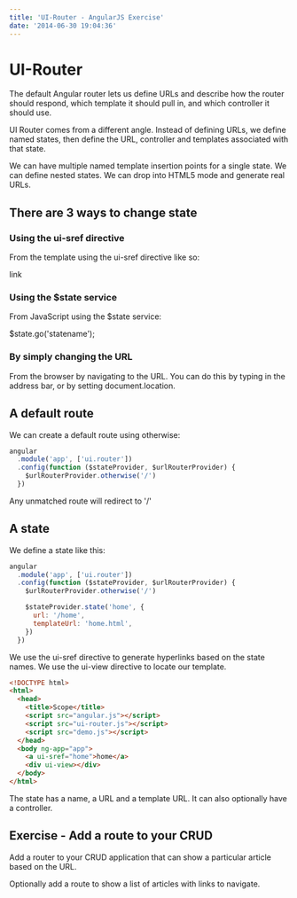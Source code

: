 ```yaml
---
title: 'UI-Router - AngularJS Exercise'
date: '2014-06-30 19:04:36'
---
```


# UI-Router

The default Angular router lets us define URLs and describe how the router should respond, which template it should pull in, and which controller it should use.

UI Router comes from a different angle. Instead of defining URLs, we define named states, then define the URL, controller and templates associated with that state.

We can have multiple named template insertion points for a single state. We can define nested states. We can drop into HTML5 mode and generate real URLs.

## There are 3 ways to change state

### Using the ui-sref directive

From the template using the ui-sref directive like so:

<a ui-sref="statename">link</a>

### Using the $state service

From JavaScript using the $state service:

$state.go('statename');

### By simply changing the URL

From the browser by navigating to the URL. You can do this by typing in the address bar, or by setting document.location.

## A default route

We can create a default route using otherwise:

```js
angular
  .module('app', ['ui.router'])
  .config(function ($stateProvider, $urlRouterProvider) {
    $urlRouterProvider.otherwise('/')
  })
```

Any unmatched route will redirect to '/'

## A state

We define a state like this:

```js
angular
  .module('app', ['ui.router'])
  .config(function ($stateProvider, $urlRouterProvider) {
    $urlRouterProvider.otherwise('/')

    $stateProvider.state('home', {
      url: '/home',
      templateUrl: 'home.html',
    })
  })
```

We use the ui-sref directive to generate hyperlinks based on the state names. We use the ui-view directive to locate our template.

```html
<!DOCTYPE html>
<html>
  <head>
    <title>Scope</title>
    <script src="angular.js"></script>
    <script src="ui-router.js"></script>
    <script src="demo.js"></script>
  </head>
  <body ng-app="app">
    <a ui-sref="home">home</a>
    <div ui-view></div>
  </body>
</html>
```

The state has a name, a URL and a template URL. It can also optionally have a controller.

## Exercise - Add a route to your CRUD

Add a router to your CRUD application that can show a particular article based on the URL.

Optionally add a route to show a list of articles with links to navigate.
